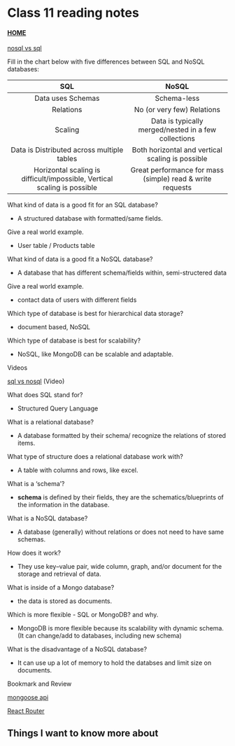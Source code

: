# Class 11 reading notes

#### [HOME](https://cesarderio.github.io/reading-notes/)

[nosql vs sql](https://www.youtube.com/watch?v=ZS_kXvOeQ5Y&ab_channel=Academind)

Fill in the chart below with five differences between SQL and NoSQL databases:

| SQL | NoSQL |
|:---:|:---:|
| Data uses Schemas | Schema-less |
| Relations | No (or very few) Relations |
| Scaling | Data is typically merged/nested  in a few collections |
| Data is Distributed across  multiple tables | Both horizontal and vertical  scaling is possible |
| Horizontal scaling is  difficult/impossible,  Vertical scaling is possible | Great performance for mass (simple) read & write requests |

What kind of data is a good fit for an SQL database?

* A structured database with formatted/same fields.

Give a real world example.

* User table / Products table

What kind of data is a good fit a NoSQL database?

* A database that has different schema/fields within, semi-structered data

Give a real world example.

* contact data of users with different fields

Which type of database is best for hierarchical data storage?

* document based, NoSQL

Which type of database is best for scalability?

* NoSQL, like MongoDB can be scalable and adaptable.

Videos

[sql vs nosql](https://www.youtube.com/watch?v=ZS_kXvOeQ5Y&ab_channel=Academind) (Video)

What does SQL stand for?

* Structured Query Language

What is a relational database?

* A database formatted by their schema/ recognize the relations of stored items.

What type of structure does a relational database work with?

* A table with columns and rows, like excel.

What is a ‘schema’?

* **schema** is defined by their fields, they are the schematics/blueprints of the information in the database.

What is a NoSQL database?

* A database (generally) without relations or does not need to have same schemas.

How does it work?

* They use key–value pair, wide column, graph, and/or document for the storage and retrieval of data.

What is inside of a Mongo database?

* the data is stored as documents.

Which is more flexible - SQL or MongoDB? and why.

* MongoDB is more flexible because its scalability with dynamic schema. (It can change/add to databases, including new schema)

What is the disadvantage of a NoSQL database?

* It can use up a lot of memory to hold the databses and limit size on documents.

Bookmark and Review

[mongoose api](https://mongoosejs.com/docs/api.html#Model)

[React Router](https://v5.reactrouter.com/web/api/BrowserRouter)

## Things I want to know more about
